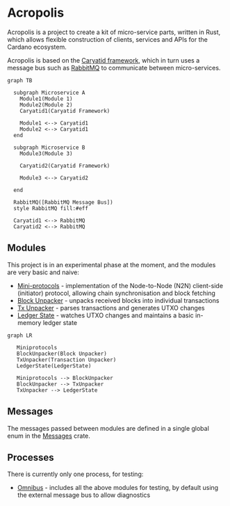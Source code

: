 # Acropolis

Acropolis is a project to create a kit of micro-service parts, written in
Rust, which allows flexible construction of clients, services and APIs for
the Cardano ecosystem.

Acropolis is based on the
[Caryatid framework](https://github.com/input-output-hk/caryatid),
which in turn uses a message bus such as [RabbitMQ](https://www.rabbitmq.com/)
to communicate between micro-services.

```mermaid
graph TB

  subgraph Microservice A
    Module1(Module 1)
    Module2(Module 2)
    Caryatid1(Caryatid Framework)

    Module1 <--> Caryatid1
    Module2 <--> Caryatid1
  end

  subgraph Microservice B
    Module3(Module 3)

    Caryatid2(Caryatid Framework)

    Module3 <--> Caryatid2

  end

  RabbitMQ([RabbitMQ Message Bus])
  style RabbitMQ fill:#eff

  Caryatid1 <--> RabbitMQ
  Caryatid2 <--> RabbitMQ
```

## Modules

This project is in an experimental phase at the moment, and the modules
are very basic and naive:

* [Mini-protocols](modules/miniprotocols) - implementation of the
  Node-to-Node (N2N) client-side (initiator) protocol, allowing chain
  synchronisation and block fetching
* [Block Unpacker](modules/block_unpacker) - unpacks received blocks
  into individual transactions
* [Tx Unpacker](modules/tx_unpacker) - parses transactions and generates UTXO
  changes
* [Ledger State](modules/ledger_state) - watches UTXO changes and maintains a basic in-memory ledger state

```mermaid
graph LR

   Miniprotocols
   BlockUnpacker(Block Unpacker)
   TxUnpacker(Transaction Unpacker)
   LedgerState(LedgerState)

   Miniprotocols --> BlockUnpacker
   BlockUnpacker --> TxUnpacker
   TxUnpacker --> LedgerState
```

## Messages

The messages passed between modules are defined in a single global enum in
the [Messages](messages) crate.

## Processes

There is currently only one process, for testing:

* [Omnibus](processes/omnibus) - includes all the above modules for
  testing, by default using the external message bus to allow
  diagnostics

